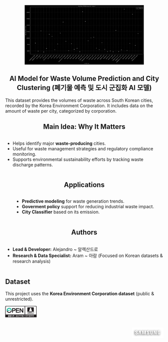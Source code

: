 <div align="center">
    <a href="https://github.com/Allegsu/Chemistry">
        <img src="./public/media/images/preview.png" alt="Logo" width="380">
    </a>
</div>

<h2 align="center">AI Model for Waste Volume Prediction and City Clustering (폐기물 예측 및 도시 군집화 AI 모델)</h2>
<p align="left">
This dataset provides the volumes of waste across South Korean cities, recorded by the Korea Environment Corporation. It includes data on the amount of waste per city, categorized by corporation.</p>

<div align="center">
    <h2>Main Idea: Why It Matters</h2>
    <ul style="text-align: left; display: inline-block;">
        <li>Helps identify major <strong>waste-producing</strong> cities.</li>
        <li>Useful for waste management strategies and regulatory compliance monitoring.</li>
        <li>Supports environmental sustainability efforts by tracking waste discharge patterns.</li>
    </ul>
</div>

<div align="center">
    <h2>Applications</h2>
    <ul style="text-align: left; display: inline-block;">
        <li><strong>Predictive modeling</strong> for waste generation trends.</li>
        <li><strong>Goverment policy</strong> support for reducing industrial waste impact.</li>
        <li><strong>City Classifier</strong> based on its emission.</li>
    </ul>
</div>

<div align="center">
    <h2>Authors</h2>
    <ul style="text-align: left; display: inline-block;">
        <li><strong>Lead & Developer:</strong> Alejandro ~ 알렉산드로 </li>
        <li><strong>Research & Data Specialist:</strong> Aram ~ 아람 (Focused on Korean datasets & research analysis)</li>
    </ul>
</div>

## Dataset  
This project uses the **Korea Environment Corporation dataset** (public & unrestricted).
<div align="justify">
<img src="./public/media/images/img_opencode1_m.jpeg" width="100"/>

##
<div align="right">
<p></p><img src="./public/media/images/samsung_w.png" width="100">
